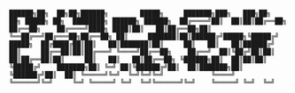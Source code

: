 `
 ██████╗██╗  ██╗██╗██████╗        █████╗     ███████╗███╗   ███╗██╗   ██╗ █████╗ ██╗  ████████╗ ██████╗ ██████╗ 
██╔════╝██║  ██║██║██╔══██╗      ██╔══██╗    ██╔════╝████╗ ████║██║   ██║██╔══██╗██║  ╚══██╔══╝██╔═══██╗██╔══██╗
██║     ███████║██║██████╔╝█████╗╚█████╔╝    █████╗  ██╔████╔██║██║   ██║███████║██║     ██║   ██║   ██║██████╔╝
██║     ██╔══██║██║██╔═══╝ ╚════╝██╔══██╗    ██╔══╝  ██║╚██╔╝██║██║   ██║██╔══██║██║     ██║   ██║   ██║██╔══██╗
╚██████╗██║  ██║██║██║           ╚█████╔╝    ███████╗██║ ╚═╝ ██║╚██████╔╝██║  ██║███████╗██║   ╚██████╔╝██║  ██║
 ╚═════╝╚═╝  ╚═╝╚═╝╚═╝            ╚════╝     ╚══════╝╚═╝     ╚═╝ ╚═════╝ ╚═╝  ╚═╝╚══════╝╚═╝    ╚═════╝ ╚═╝  ╚═╝
`
